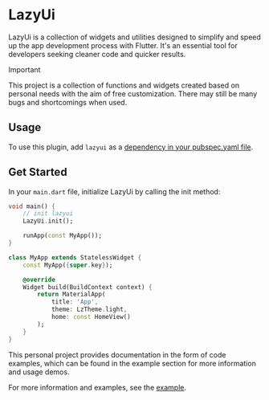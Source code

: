 # LazyUi

LazyUi is a collection of widgets and utilities designed to simplify and speed up the app development process with Flutter. It's an essential tool for developers seeking cleaner code and quicker results.

> [!IMPORTANT]
> This project is a collection of functions and widgets created based on personal needs with the aim of free customization. There may still be many bugs and shortcomings when used.

## Usage

To use this plugin, add `lazyui` as a [dependency in your pubspec.yaml file](https://flutter.dev/platform-plugins/).

## Get Started
In your `main.dart` file, initialize LazyUi by calling the init method:

```dart
void main() {
    // init lazyui
    LazyUi.init();

    runApp(const MyApp());
}

class MyApp extends StatelessWidget {
    const MyApp({super.key});

    @override
    Widget build(BuildContext context) {
        return MaterialApp(
            title: 'App',
            theme: LzTheme.light,
            home: const HomeView()
        );
    }
}
```

This personal project provides documentation in the form of code examples, which can be found in the example section for more information and usage demos.

For more information and examples, see the [example](https://github.com/ashtav/flutter-lazyui/tree/master/example).
